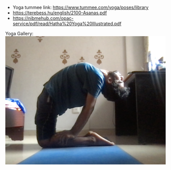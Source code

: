 - Yoga tummee link: https://www.tummee.com/yoga/poses/library
- https://terebess.hu/english/2100-Asanas.pdf
- https://nibmehub.com/opac-service/pdf/read/Hatha%20Yoga%20Illustrated.pdf



Yoga Gallery:
![Ushtrasana variation](image.png)
